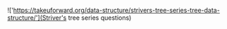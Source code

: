!['https://takeuforward.org/data-structure/strivers-tree-series-tree-data-structure/'](Striver's tree series questions)
